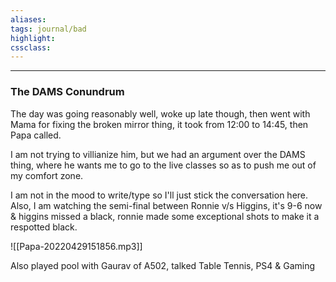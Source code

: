```yaml
---
aliases:  
tags: journal/bad 
highlight:  
cssclass:
---
```

---

### The DAMS Conundrum
The day was going reasonably well, woke up late though, then went with Mama for fixing the broken mirror thing, it took from 12:00 to 14:45, then Papa called.

I am not trying to villianize him, but we had an argument over the DAMS thing, where he wants me to go to the live classes so as to push me out of my comfort zone.

I am not in the mood to write/type so I'll just stick the conversation here.
Also, I am watching the semi-final between Ronnie v/s Higgins, it's 9-6 now & higgins missed a black, ronnie made some exceptional shots to make it a respotted black.

![[Papa-20220429151856.mp3]]

Also played pool with Gaurav of A502, talked Table Tennis, PS4 & Gaming
